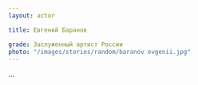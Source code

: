 ```yaml
---
layout: actor

title: Евгений Баранов

grade: Заслуженный артист России
photo: "/images/stories/random/baranov evgenii.jpg"
---
```


…